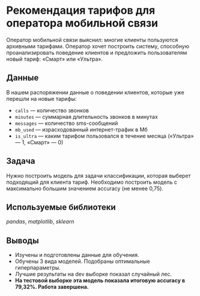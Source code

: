 # Рекомендация тарифов для оператора мобильной связи
Оператор мобильной связи выяснил: многие клиенты пользуются архивными тарифами. Оператор хочет построить систему, способную проанализировать поведение клиентов и предложить пользователям новый тариф: «Смарт» или «Ультра».

## Данные
В нашем распоряжении данные о поведении клиентов, которые уже перешли на новые тарифы:
* `сalls` — количество звонков
* `minutes` — суммарная длительность звонков в минутах
* `messages` — количество sms-сообщений
* `mb_used` — израсходованный интернет-трафик в Мб
* `is_ultra` — каким тарифом пользовался в течение месяца («Ультра» — 1, «Смарт» — 0)

## Задача
Нужно построить модель для задачи классификации, которая выберет подходящий для клиента тариф.
Необходимо построить модель с максимально большим значением accuracy (не менее 0,75).

## Используемые библиотеки
*pandas*, *matplotlib*, *sklearn* 

## Выводы
* Изучены и подготовлены данные для обучения.
* Обучены 3 вида моделей. Подобраны оптимальные гиперпараметры.
* Лучшие результаты на dev выборке показал случайный лес.
* **На тестовой выборке эта модель показала итоговую accuracy в 79,32%. Работа завершена.**
